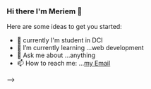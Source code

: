 ### Hi there I'm Meriem 👋

Here are some ideas to get you started:

- 🔭 currently  I'm student in DCI 
- 🌱 I’m currently learning ...web development
- 💬 Ask me about ...anything
- 📫 How to reach me: ...[my Email](miyakgad@gmail.com)


-->
